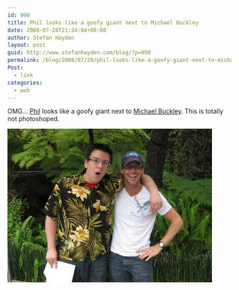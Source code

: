 ```yaml
---
id: 990
title: Phil looks like a goofy giant next to Michael Buckley
date: 2008-07-28T21:24:04+00:00
author: Stefan Hayden
layout: post
guid: http://www.stefanhayden.com/blog/?p=990
permalink: /blog/2008/07/28/phil-looks-like-a-goofy-giant-next-to-michael-buckley/
Post:
  - link
categories:
  - web
---
```

OMG... <a href="http://www.youtube.com/user/sxephil">Phil</a> looks like a goofy giant next to <a href="http://www.youtube.com/user/WHATTHEBUCKSHOW">Michael Buckley</a>. This is totally not photoshoped.

<a href="http://buckhollywood.com/buck-pics-with-you-tubers">
<img src="/wp-content/uploads/2008/07/buck-and-phil.jpg" alt="Sxephil and Buck"  width="460px" /></a>
